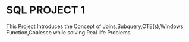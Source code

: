 # SQL PROJECT 1
 This Project Introduces the Concept of Joins,Subquery,CTE(s),Windows Function,Coalesce while solving Real life Problems.
